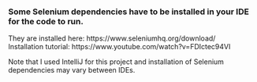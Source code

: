 <h3>Some Selenium dependencies have to be installed in your IDE for the code to run.</h3>
They are installed here: https://www.seleniumhq.org/download/
<br>
Installation tutorial: https://www.youtube.com/watch?v=FDIctec94VI

Note that I used IntelliJ for this project and installation of Selenium dependencies may vary between IDEs.

